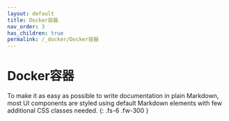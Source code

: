 ```yaml
---
layout: default
title: Docker容器
nav_order: 3
has_children: true
permalink: /_docker/Docker容器
---
```


# Docker容器

To make it as easy as possible to write documentation in plain Markdown, most UI components are styled using default Markdown elements with few additional CSS classes needed.
{: .fs-6 .fw-300 }